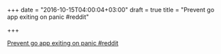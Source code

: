 +++
date = "2016-10-15T04:00:04+03:00"
draft = true
title = "Prevent go app exiting on panic  #reddit"

+++

<p><a href="https://t.co/Q1RKsZhkQ4">Prevent go app exiting on panic  #reddit</a></p>
